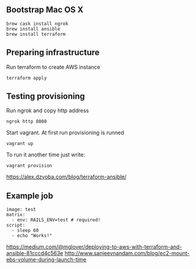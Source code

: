 ## Bootstrap Mac OS X

```
brew cask install ngrok
brew install ansible
brew install terraform
```

## Preparing infrastructure

Run terraform to create AWS instance
``` shell
terraform apply
```

## Testing provisioning

Run ngrok and copy http address
```
ngrok http 8080
```

Start vagrant. At first run provisioning is runned
``` shell
vagrant up
```

To run it another time just write:
``` shell
vagrant provision
```

https://alex.dzyoba.com/blog/terraform-ansible/

## Example job
```
image: test
matrix:
  - env: RAILS_ENV=test # required!
script:
  - sleep 60
  - echo "Works!"
```

https://medium.com/@mglover/deploying-to-aws-with-terraform-and-ansible-81cccd4c563e
http://www.sanjeevnandam.com/blog/ec2-mount-ebs-volume-during-launch-time
